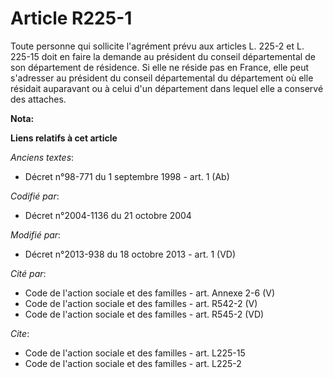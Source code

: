 # Article R225-1

Toute personne qui sollicite l'agrément prévu aux articles L. 225-2 et L. 225-15 doit en faire la demande au président du
conseil départemental de son département de résidence. Si elle ne réside pas en France, elle peut s'adresser au président du
conseil départemental du département où elle résidait auparavant ou à celui d'un département dans lequel elle a conservé des
attaches.

**Nota:**



**Liens relatifs à cet article**

_Anciens textes_:

  - Décret n°98-771 du 1 septembre 1998 - art. 1 (Ab)

_Codifié par_:

  - Décret n°2004-1136 du 21 octobre 2004

_Modifié par_:

  - Décret n°2013-938 du 18 octobre 2013 - art. 1 (VD)

_Cité par_:

  - Code de l'action sociale et des familles - art. Annexe 2-6 (V)
  - Code de l'action sociale et des familles - art. R542-2 (V)
  - Code de l'action sociale et des familles - art. R545-2 (VD)

_Cite_:

  - Code de l'action sociale et des familles - art. L225-15
  - Code de l'action sociale et des familles - art. L225-2
